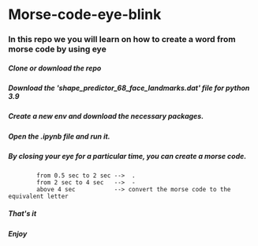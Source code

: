 # Morse-code-eye-blink

### In this repo we you will learn on how to create a word from morse code by using eye

##### Clone or download the repo

##### Download the 'shape_predictor_68_face_landmarks.dat' file for python 3.9

##### Create a new env and download the necessary packages.

##### Open the .ipynb file and run it.

##### By closing your eye for a particular time, you can create a morse code.
            from 0.5 sec to 2 sec -->  .
            from 2 sec to 4 sec   -->  -
            above 4 sec           --> convert the morse code to the equivalent letter
            
##### That's it
##### Enjoy
